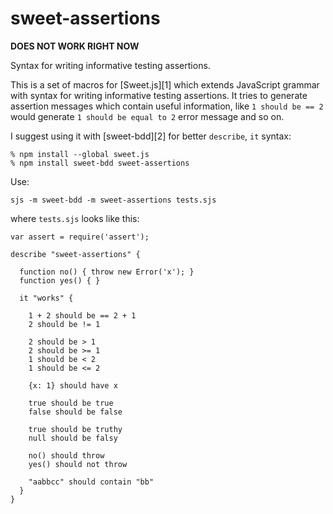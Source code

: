 # sweet-assertions

**DOES NOT WORK RIGHT NOW**

Syntax for writing informative testing assertions.

This is a set of macros for [Sweet.js][1] which extends JavaScript grammar with
syntax for writing informative testing assertions. It tries to generate
assertion messages which contain useful information, like `1 should be == 2`
would generate `1 should be equal to 2` error message and so on.

I suggest using it with [sweet-bdd][2] for better `describe`, `it` syntax:

    % npm install --global sweet.js
    % npm install sweet-bdd sweet-assertions

Use:

    sjs -m sweet-bdd -m sweet-assertions tests.sjs

where `tests.sjs` looks like this:

    var assert = require('assert');

    describe "sweet-assertions" {

      function no() { throw new Error('x'); }
      function yes() { }

      it "works" {

        1 + 2 should be == 2 + 1
        2 should be != 1

        2 should be > 1
        2 should be >= 1
        1 should be < 2
        1 should be <= 2

        {x: 1} should have x

        true should be true
        false should be false

        true should be truthy
        null should be falsy

        no() should throw
        yes() should not throw

        "aabbcc" should contain "bb"
      }
    }

[Sweet.js]: http://sweetjs.org/
[sweet-bdd]: https://github.com/Havvy/sweet-bdd
